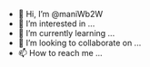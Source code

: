 - 👋 Hi, I’m @maniWb2W
- 👀 I’m interested in ...
- 🌱 I’m currently learning ...
- 💞️ I’m looking to collaborate on ...
- 📫 How to reach me ...

<!---
maniWb2W/maniWb2W is a ✨ special ✨ repository because its `README.md` (this file) appears on your GitHub profile.
You can click the Preview link to take a look at your changes.
--->
